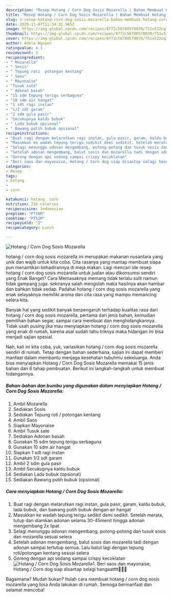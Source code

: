 ```yaml
---
description: "Resep Hotang / Corn Dog Sosis Mozarella | Bahan Membuat Hotang / Corn Dog Sosis Mozarella Yang Enak dan Simpel"
title: "Resep Hotang / Corn Dog Sosis Mozarella | Bahan Membuat Hotang / Corn Dog Sosis Mozarella Yang Enak dan Simpel"
slug: 3-resep-hotang-corn-dog-sosis-mozarella-bahan-membuat-hotang-corn-dog-sosis-mozarella-yang-enak-dan-simpel
date: 2020-11-07T11:34:31.965Z
image: https://img-global.cpcdn.com/recipes/8772c567805f8039/751x532cq70/hotang-corn-dog-sosis-mozarella-foto-resep-utama.jpg
thumbnail: https://img-global.cpcdn.com/recipes/8772c567805f8039/751x532cq70/hotang-corn-dog-sosis-mozarella-foto-resep-utama.jpg
cover: https://img-global.cpcdn.com/recipes/8772c567805f8039/751x532cq70/hotang-corn-dog-sosis-mozarella-foto-resep-utama.jpg
author: Adele Nguyen
ratingvalue: 4.1
reviewcount: 3
recipeingredient:
- " Mozarella"
- " Sosis"
- " Tepung roti  potongan kentang"
- " Saos"
- " Mayonaise"
- "Tusuk sate"
- " Adonan basah"
- "15 sdm tepung terigu serbaguna"
- "10 sdm air hangat"
- "1 sdt ragi instan"
- "1/2 sdt garam"
- "2 sdm gula pasir"
- "Secukupnya kaldu bubuk"
- " Lada bubuk opsional"
- " Bawang putih bubuk opsional"
recipeinstructions:
- "Buat ragi dengan melarutkan ragi instan, gula pasir, garam, kaldu bubuk, lada bubuk, dan bawang putih bubuk dengan air hangat"
- "Masukkan ke wadah tepung terigu sedikit demi sedikit. Setelah merata, tutup dan diamkan adonan selama 30-45menit hingga adonan mengembang 2x lipat"
- "Selagi menunggu adonan mengembang, potong-potong dan tusuk sosis dan mozarella sesuai selera"
- "Setelah adonan mengembang, balut sosis dan mozarella tadi dengan adonan sampai tertutup semua. Lalu balut lagi dengan tepung roti/potongan kentang sesuai selera"
- "Goreng dengan api sedang sampai crispy kecoklatan"
- "Beri saos dan mayonaise, Hotang / Corn dog siap disantap selagi hangaatttt🤤🤤🤤"
categories:
- Resep
tags:
- hotang
- 
- corn

katakunci: hotang  corn 
nutrition: 218 calories
recipecuisine: Indonesian
preptime: "PT16M"
cooktime: "PT51M"
recipeyield: "2"
recipecategory: Lunch

---
```



![Hotang / Corn Dog Sosis Mozarella](https://img-global.cpcdn.com/recipes/8772c567805f8039/751x532cq70/hotang-corn-dog-sosis-mozarella-foto-resep-utama.jpg)


hotang / corn dog sosis mozarella ini merupakan makanan nusantara yang unik dan wajib untuk kita coba. Cita rasanya yang mantap membuat siapa pun menantikan kehadirannya di meja makan.
Lagi mencari ide resep hotang / corn dog sosis mozarella untuk jualan atau dikonsumsi sendiri yang Enak Banget? Cara Memasaknya memang tidak terlalu sulit namun tidak gampang juga. sekiranya salah mengolah maka hasilnya akan hambar dan bahkan tidak sedap. Padahal hotang / corn dog sosis mozarella yang enak selayaknya memiliki aroma dan cita rasa yang mampu memancing selera kita.

Banyak hal yang sedikit banyak berpengaruh terhadap kualitas rasa dari hotang / corn dog sosis mozarella, pertama dari jenis bahan, kemudian pemilihan bahan segar, sampai cara membuat dan menghidangkannya. Tidak usah pusing jika mau menyiapkan hotang / corn dog sosis mozarella yang enak di rumah, karena asal sudah tahu triknya maka hidangan ini bisa menjadi sajian spesial.




Nah, kali ini kita coba, yuk, variasikan hotang / corn dog sosis mozarella sendiri di rumah. Tetap dengan bahan sederhana, sajian ini dapat memberi manfaat dalam membantu menjaga kesehatan tubuhmu sekeluarga. Anda bisa menyiapkan Hotang / Corn Dog Sosis Mozarella memakai 15 jenis bahan dan 6 tahap pembuatan. Berikut ini langkah-langkah untuk membuat hidangannya.

<!--inarticleads1-->

##### Bahan-bahan dan bumbu yang digunakan dalam menyiapkan Hotang / Corn Dog Sosis Mozarella:

1. Ambil  Mozarella
1. Sediakan  Sosis
1. Sediakan  Tepung roti / potongan kentang
1. Ambil  Saos
1. Siapkan  Mayonaise
1. Ambil Tusuk sate
1. Sediakan  Adonan basah
1. Gunakan 15 sdm tepung terigu serbaguna
1. Gunakan 10 sdm air hangat
1. Siapkan 1 sdt ragi instan
1. Gunakan 1/2 sdt garam
1. Ambil 2 sdm gula pasir
1. Ambil Secukupnya kaldu bubuk
1. Sediakan  Lada bubuk (opsional)
1. Sediakan  Bawang putih bubuk (opsional)




<!--inarticleads2-->

##### Cara menyiapkan Hotang / Corn Dog Sosis Mozarella:

1. Buat ragi dengan melarutkan ragi instan, gula pasir, garam, kaldu bubuk, lada bubuk, dan bawang putih bubuk dengan air hangat
1. Masukkan ke wadah tepung terigu sedikit demi sedikit. Setelah merata, tutup dan diamkan adonan selama 30-45menit hingga adonan mengembang 2x lipat
1. Selagi menunggu adonan mengembang, potong-potong dan tusuk sosis dan mozarella sesuai selera
1. Setelah adonan mengembang, balut sosis dan mozarella tadi dengan adonan sampai tertutup semua. Lalu balut lagi dengan tepung roti/potongan kentang sesuai selera
1. Goreng dengan api sedang sampai crispy kecoklatan
<img src="//assets-global.cpcdn.com/assets/icons/button_play-2c75c40dde080a61004c1f40b05d8f140eaff45d7e9e6481dc71c63d2e7c4909.png" alt="Hotang / Corn Dog Sosis Mozarella">1. Beri saos dan mayonaise, Hotang / Corn dog siap disantap selagi hangaatttt🤤🤤🤤




Bagaimana? Mudah bukan? Itulah cara membuat hotang / corn dog sosis mozarella yang bisa Anda lakukan di rumah. Semoga bermanfaat dan selamat mencoba!
